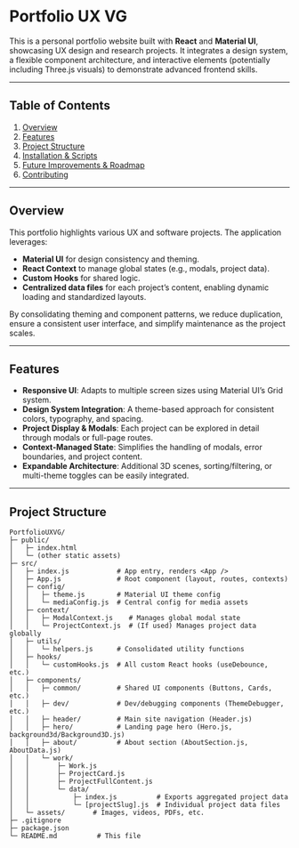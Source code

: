 # Portfolio UX VG

This is a personal portfolio website built with **React** and **Material UI**, showcasing UX design and research projects. It integrates a design system, a flexible component architecture, and interactive elements (potentially including Three.js visuals) to demonstrate advanced frontend skills.

---

## Table of Contents

1. [Overview](#overview)  
2. [Features](#features)  
3. [Project Structure](#project-structure)  
4. [Installation & Scripts](#installation--scripts)  
5. [Future Improvements & Roadmap](#future-improvements--roadmap)  
6. [Contributing](#contributing)  

---

## Overview

This portfolio highlights various UX and software projects. The application leverages:
- **Material UI** for design consistency and theming.  
- **React Context** to manage global states (e.g., modals, project data).  
- **Custom Hooks** for shared logic.  
- **Centralized data files** for each project’s content, enabling dynamic loading and standardized layouts.

By consolidating theming and component patterns, we reduce duplication, ensure a consistent user interface, and simplify maintenance as the project scales.

---

## Features

- **Responsive UI**: Adapts to multiple screen sizes using Material UI’s Grid system.  
- **Design System Integration**: A theme-based approach for consistent colors, typography, and spacing.  
- **Project Display & Modals**: Each project can be explored in detail through modals or full-page routes.  
- **Context-Managed State**: Simplifies the handling of modals, error boundaries, and project content.  
- **Expandable Architecture**: Additional 3D scenes, sorting/filtering, or multi-theme toggles can be easily integrated.

---

## Project Structure

```plaintext
PortfolioUXVG/
├─ public/
│   ├─ index.html
│   └─ (other static assets)
├─ src/
│   ├─ index.js            # App entry, renders <App />
│   ├─ App.js              # Root component (layout, routes, contexts)
│   ├─ config/
│   │   ├─ theme.js        # Material UI theme config
│   │   └─ mediaConfig.js  # Central config for media assets
│   ├─ context/
│   │   ├─ ModalContext.js    # Manages global modal state
│   │   └─ ProjectContext.js  # (If used) Manages project data globally
│   ├─ utils/
│   │   └─ helpers.js      # Consolidated utility functions
│   ├─ hooks/
│   │   └─ customHooks.js  # All custom React hooks (useDebounce, etc.)
│   ├─ components/
│   │   ├─ common/         # Shared UI components (Buttons, Cards, etc.)
│   │   ├─ dev/            # Dev/debugging components (ThemeDebugger, etc.)
│   │   ├─ header/         # Main site navigation (Header.js)
│   │   ├─ hero/           # Landing page hero (Hero.js, background3d/Background3D.js)
│   │   ├─ about/          # About section (AboutSection.js, AboutData.js)
│   │   └─ work/
│   │       ├─ Work.js
│   │       ├─ ProjectCard.js
│   │       ├─ ProjectFullContent.js
│   │       └─ data/
│   │           ├─ index.js          # Exports aggregated project data
│   │           └─ [projectSlug].js  # Individual project data files
│   └─ assets/       # Images, videos, PDFs, etc.
├─ .gitignore
├─ package.json
└─ README.md          # This file